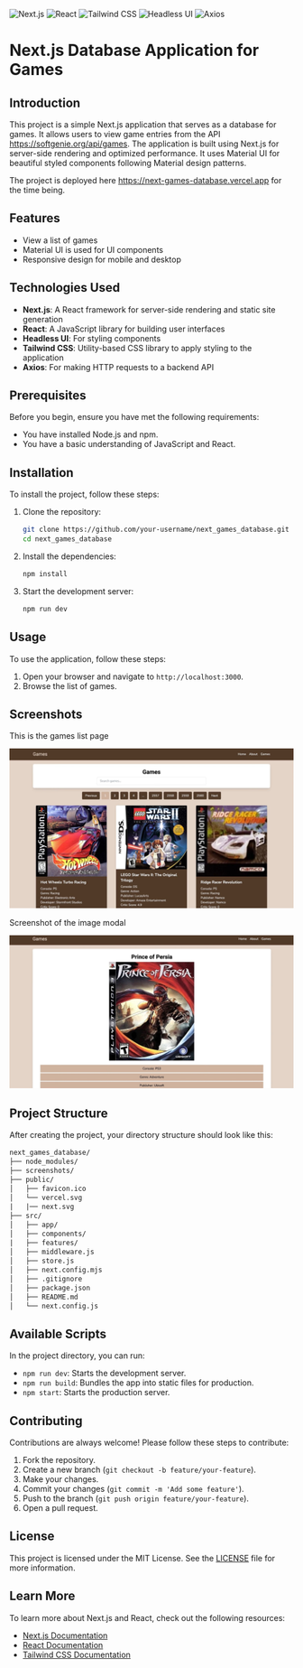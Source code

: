 
![Next.js](https://img.shields.io/badge/Next.js-000000?style=for-the-badge&logo=nextdotjs&logoColor=white)
![React](https://img.shields.io/badge/React-20232A?style=for-the-badge&logo=react&logoColor=61DAFB)
![Tailwind CSS](https://img.shields.io/badge/Tailwind_CSS-38B2AC?style=for-the-badge&logo=tailwind-css&logoColor=white)
![Headless UI](https://img.shields.io/badge/Headless--UI-4B5563?style=for-the-badge&logo=headlessui&logoColor=white)
![Axios](https://img.shields.io/badge/Axios-5A29E4?style=for-the-badge&logo=axios&logoColor=white)

# Next.js Database Application for Games

## Introduction

This project is a simple Next.js application that serves as a database for games. It allows users to view game entries from the API https://softgenie.org/api/games. The application is built using Next.js for server-side rendering and optimized performance. It uses Material UI for beautiful styled components following Material design patterns.

The project is deployed here https://next-games-database.vercel.app for the time being.

## Features

- View a list of games
- Material UI is used for UI components
- Responsive design for mobile and desktop

## Technologies Used

- **Next.js**: A React framework for server-side rendering and static site generation
- **React**: A JavaScript library for building user interfaces
- **Headless UI**: For styling components
- **Tailwind CSS**: Utility-based CSS library to apply styling to the application
- **Axios**: For making HTTP requests to a backend API

## Prerequisites

Before you begin, ensure you have met the following requirements:

- You have installed Node.js and npm.
- You have a basic understanding of JavaScript and React.

## Installation

To install the project, follow these steps:

1. Clone the repository:

    ```sh
    git clone https://github.com/your-username/next_games_database.git
    cd next_games_database
    ```

2. Install the dependencies:

    ```sh
    npm install
    ```

3. Start the development server:

    ```sh
    npm run dev
    ```

## Usage

To use the application, follow these steps:

1. Open your browser and navigate to `http://localhost:3000`.
2. Browse the list of games.

## Screenshots

This is the games list page

![Screenshot](/screenshots/1.jpeg)

Screenshot of the image modal

![Screenshot](/screenshots/2.jpeg)

## Project Structure

After creating the project, your directory structure should look like this:

```
next_games_database/
├── node_modules/
├── screenshots/
├── public/
│   ├── favicon.ico
│   └── vercel.svg
|   |── next.svg
├── src/
│   ├── app/
│   ├── components/
|   ├── features/
│   ├── middleware.js
│   ├── store.js
│   ├── next.config.mjs
│   ├── .gitignore
│   ├── package.json
│   ├── README.md
│   └── next.config.js
```

## Available Scripts

In the project directory, you can run:

- `npm run dev`: Starts the development server.
- `npm run build`: Bundles the app into static files for production.
- `npm start`: Starts the production server.

## Contributing

Contributions are always welcome! Please follow these steps to contribute:

1. Fork the repository.
2. Create a new branch (`git checkout -b feature/your-feature`).
3. Make your changes.
4. Commit your changes (`git commit -m 'Add some feature'`).
5. Push to the branch (`git push origin feature/your-feature`).
6. Open a pull request.

## License

This project is licensed under the MIT License. See the [LICENSE](LICENSE) file for more information.

## Learn More

To learn more about Next.js and React, check out the following resources:

- [Next.js Documentation](https://nextjs.org/docs)
- [React Documentation](https://reactjs.org/)
- [Tailwind CSS Documentation](https://tailwindcss.com/docs)

